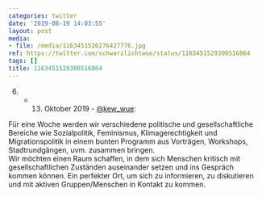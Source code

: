 ```yaml
---
categories: twitter
date: '2019-08-19 14:03:55'
layout: post
media:
- file: /media/1163451526276427776.jpg
ref: https://twitter.com/schwarzlichtwue/status/1163451529300516864
tags: []
title: 1163451529300516864
---
```

06. - 13. Oktober 2019 - [@kew_wue](https://twitter.com/kew_wue):

Für eine Woche werden wir verschiedene politische und gesellschaftliche Bereiche wie Sozialpolitik, Feminismus, Klimagerechtigkeit und Migrationspolitik in einem bunten Programm aus Vorträgen, Workshops, Stadtrundgängen, uvm. zusammen bringen.  
Wir möchten einen Raum schaffen, in dem sich Menschen kritisch mit gesellschaftlichen Zuständen auseinander setzen und ins Gespräch kommen können. Ein perfekter Ort, um sich zu informieren, zu diskutieren und mit aktiven Gruppen/Menschen in Kontakt zu kommen. 
